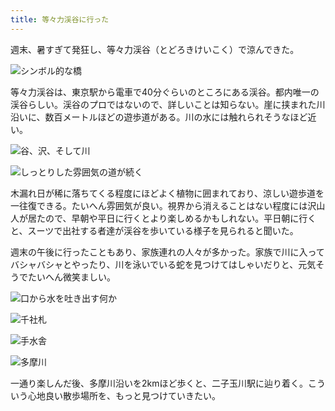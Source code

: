 ```yaml
---
title: 等々力渓谷に行った
---
```

週末、暑すぎて発狂し、等々力渓谷（とどろきけいこく）で涼んできた。

![](https://lh3.googleusercontent.com/s4tkHfCUKZ5vP3ndGNbDd9GqriZkRXZS-bjz_R4RjLw_L_QXsEVoEMN1MJ7bfu3o9soghQi38-2JPk5yyI0HEIDaXF6rf-1VKSQvIa0yj11J7ekx2FH9Do1fHf3xIyNQolc5fWJv-e3ykXcvX8OhfDM "シンボル的な橋")

等々力渓谷は、東京駅から電車で40分ぐらいのところにある渓谷。都内唯一の渓谷らしい。渓谷のプロではないので、詳しいことは知らない。崖に挟まれた川沿いに、数百メートルほどの遊歩道がある。川の水には触れられそうなほど近い。

![](https://lh6.googleusercontent.com/HTlsl9xhz0G5pZ9i5bS6nh754UAOeR8Erboo7M33ApMiqv9PiTcFbH97hTqlag--Tz1ARuLWAKJQg5OYeB8PCwx8hVMj7JX5KpTaNDTc3s-6unHdNlEwGtsKkWnDKJj020U9cIRpBkcP3ubvhb1xIi8 "谷、沢、そして川")

![](https://lh6.googleusercontent.com/lwedIr8mIVmYBj8wnB3koiqX20q1N3vV9U-BNVhDCf03Nu8I13vf2PZpS7ZS7JQgRMcxoaGlJq0Pex1BQEY2fWfCQr1BWz3SMqDQYCS6BuX6r61zxXgVMIgHpZi0H41wYNEInySTh9TvX9R2cf05Wk0 "しっとりした雰囲気の道が続く")

木漏れ日が稀に落ちてくる程度にほどよく植物に囲まれており、涼しい遊歩道を一往復できる。たいへん雰囲気が良い。視界から消えることはない程度には沢山人が居たので、早朝や平日に行くとより楽しめるかもしれない。平日朝に行くと、スーツで出社する者達が渓谷を歩いている様子を見られると聞いた。

週末の午後に行ったこともあり、家族連れの人々が多かった。家族で川に入ってバシャバシャとやったり、川を泳いでいる蛇を見つけてはしゃいだりと、元気そうでたいへん微笑ましい。

![](https://lh6.googleusercontent.com/RHwUOl6dtxfQdQdCN5xufZTbBr4D_mNcMIu2KP9tcTZsVNrmiWA6QRLA5v3yIgit2OWuMH3ABZ-3RaorNmO-gyjG7V6FO65ufjBLHcKd1wm3Z2WeouIkd3DrYjFFR9eKQKT3dl730MKGLEB4Hqnh0ek "口から水を吐き出す何か")

![](https://lh3.googleusercontent.com/HUVLwSKcgH8zWjwejPSJ430a9rLC2GcjDRF7ZHd5lC5fcHTOrs8uGHzpzxeQ7U2SYv78g8hvaPH4hB7kG0opGBXTeM9Fj_MphNjw-yjqF6OaMBJZpFq4QFzQyCYmEK2C3WhsqnLpxar2M2YfwYrHD1E "千社札")

![](https://lh4.googleusercontent.com/28CMRn_nxpOxudrUx5GjhxC0X1XCumbVysZJotflRainGIN2jJGHIvbgX8h_py0rR4qz6gj3D6iQQInEwr4Zj1zTLaQgqJgvBjaB3v8UWEdkAKXxVkZOaz2BnFfHLY5_BqghQ-YqBpJhes-1gnFWnxc "手水舎")

![](https://lh5.googleusercontent.com/Nch70L5hW36zpNFmqAW5WY1dy_0rHx_bDXycp_e3ptEp4nQKLjsQ_PGCHCDrhUW6PsNf6fl3bTeNyV2I8nnjY1o3bhkZFQCLAvEo-2cRrAMJ6ulkobmpfO2x2PfGMe8tegCwdWsTtoLZvQGAfAwOvSk "多摩川")

一通り楽しんだ後、多摩川沿いを2kmほど歩くと、二子玉川駅に辿り着く。こういう心地良い散歩場所を、もっと見つけていきたい。
